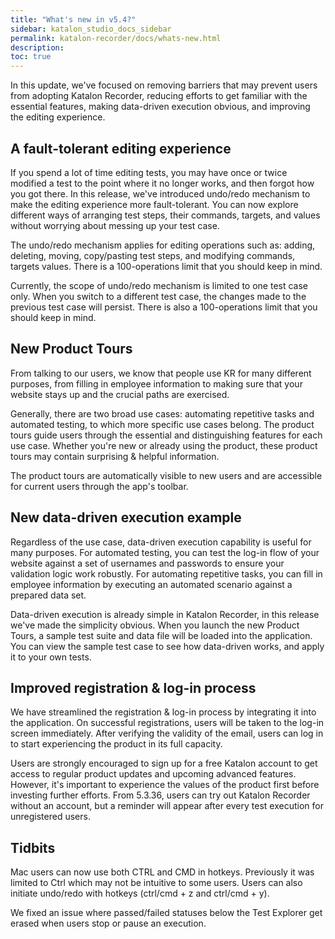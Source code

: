 ```yaml
---
title: "What's new in v5.4?"
sidebar: katalon_studio_docs_sidebar
permalink: katalon-recorder/docs/whats-new.html
description:
toc: true
---
```

In this update, we've focused on removing barriers that may prevent users from adopting Katalon Recorder, reducing efforts to get familiar with the essential features, making data-driven execution obvious, and improving the editing experience.

## A fault-tolerant editing experience
If you spend a lot of time editing tests, you may have once or twice modified a test to the point where it no longer works, and then forgot how you got there. In this release, we've introduced undo/redo mechanism to make the editing experience more fault-tolerant. You can now explore different ways of arranging test steps, their commands, targets, and values without worrying about messing up your test case.

The undo/redo mechanism applies for editing operations such as: adding, deleting, moving, copy/pasting test steps, and modifying commands, targets values. There is a 100-operations limit that you should keep in mind.

Currently, the scope of undo/redo mechanism is limited to one test case only. When you switch to a different test case, the changes made to the previous test case will persist. There is also a 100-operations limit that you should keep in mind.

## New Product Tours
From talking to our users, we know that people use KR for many different purposes, from filling in employee information to making sure that your website stays up and the crucial paths are exercised. 

Generally, there are two broad use cases: automating repetitive tasks and automated testing, to which more specific use cases belong. The product tours guide users through the essential and distinguishing features for each use case. Whether you're new or already using the product, these product tours may contain surprising & helpful information.

The product tours are automatically visible to new users and are accessible for current users through the app's toolbar.

## New data-driven execution example
Regardless of the use case, data-driven execution capability is useful for many purposes. For automated testing, you can test the log-in flow of your website against a set of usernames and passwords to ensure your validation logic work robustly. For automating repetitive tasks, you can fill in employee information by executing an automated scenario against a prepared data set.

Data-driven execution is already simple in Katalon Recorder, in this release we've made the simplicity obvious. When you launch the new Product Tours, a sample test suite and data file will be loaded into the application. You can view the sample test case to see how data-driven works, and apply it to your own tests.

## Improved registration & log-in process
We have streamlined the registration & log-in process by integrating it into the application. On successful registrations, users will be taken to the log-in screen immediately. After verifying the validity of the email, users can log in to start experiencing the product in its full capacity.

Users are strongly encouraged to sign up for a free Katalon account to get access to regular product updates and upcoming advanced features. However, it's important to experience the values of the product first before investing further efforts. From 5.3.36, users can try out Katalon Recorder without an account, but a reminder will appear after every test execution for unregistered users.

## Tidbits
Mac users can now use both CTRL and CMD in hotkeys. Previously it was limited to Ctrl which may not be intuitive to some users. Users can also initiate undo/redo with hotkeys (ctrl/cmd + z and ctrl/cmd + y).

We fixed an issue where passed/failed statuses below the Test Explorer get erased when users stop or pause an execution.